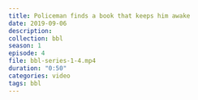 ```yaml
---
title: Policeman finds a book that keeps him awake
date: 2019-09-06
description:
collection: bbl
season: 1
episode: 4
file: bbl-series-1-4.mp4
duration: "0:50"
categories: video
tags: bbl
---
```

